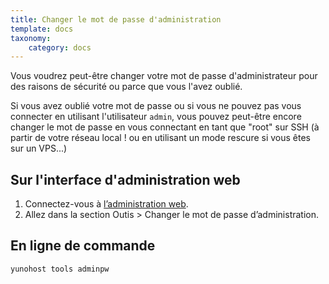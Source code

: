 ```yaml
---
title: Changer le mot de passe d'administration
template: docs
taxonomy:
    category: docs
---
```


Vous voudrez peut-être changer votre mot de passe d'administrateur pour des raisons de sécurité ou parce que vous l'avez oublié.

Si vous avez oublié votre mot de passe ou si vous ne pouvez pas vous connecter en utilisant l'utilisateur `admin`, vous
pouvez peut-être encore changer le mot de passe en vous connectant en tant que "root" sur
SSH (à partir de votre réseau local ! ou en utilisant un mode rescure si vous êtes sur un VPS...)

## Sur l'interface d'administration web

1. Connectez-vous à [l’administration web](/admin).
2. Allez dans la section Outis > Changer le mot de passe d’administration.


## En ligne de commande


```bash
yunohost tools adminpw
```

